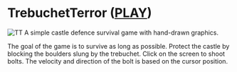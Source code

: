 # TrebuchetTerror ([PLAY](https://teemuli.github.io/TrebuchetTerror_CastleDefence.html))
![TT](https://i.imgur.com/1Srx6TT.png)
A simple castle defence survival game with hand-drawn graphics.

The goal of the game is to survive as long as possible. Protect the castle by blocking the boulders slung by the trebuchet.
Click on the screen to shoot bolts. The velocity and direction of the bolt is based on the cursor position.
